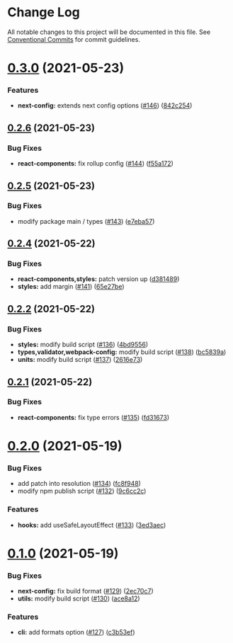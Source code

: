# Change Log

All notable changes to this project will be documented in this file.
See [Conventional Commits](https://conventionalcommits.org) for commit guidelines.

# [0.3.0](https://github.com/stillmine/packages/compare/v0.2.6...v0.3.0) (2021-05-23)


### Features

* **next-config:** extends next config options ([#146](https://github.com/stillmine/packages/issues/146)) ([842c254](https://github.com/stillmine/packages/commit/842c254f0bb0a0f5c23e32cf2915055e7944405d))





## [0.2.6](https://github.com/stillmine/packages/compare/v0.2.5...v0.2.6) (2021-05-23)


### Bug Fixes

* **react-components:** fix rollup config ([#144](https://github.com/stillmine/packages/issues/144)) ([f55a172](https://github.com/stillmine/packages/commit/f55a172212a816c58294506c05d3a476f5bd2be9))





## [0.2.5](https://github.com/stillmine/packages/compare/v0.2.4...v0.2.5) (2021-05-23)


### Bug Fixes

* modify package main / types ([#143](https://github.com/stillmine/packages/issues/143)) ([e7eba57](https://github.com/stillmine/packages/commit/e7eba5714d812425611a15b8f364d57c203ce5d8))





## [0.2.4](https://github.com/stillmine/packages/compare/v0.2.2...v0.2.4) (2021-05-22)


### Bug Fixes

* **react-components,styles:** patch version up ([d381489](https://github.com/stillmine/packages/commit/d38148927e42389c8634aa1f31150cf2cd2d121c))
* **styles:** add margin ([#141](https://github.com/stillmine/packages/issues/141)) ([65e27be](https://github.com/stillmine/packages/commit/65e27be1954f05f29fd62360e7e2ae4c4023c1c3))





## [0.2.2](https://github.com/stillmine/packages/compare/v0.2.1...v0.2.2) (2021-05-22)


### Bug Fixes

* **styles:** modify build script ([#136](https://github.com/stillmine/packages/issues/136)) ([4bd9556](https://github.com/stillmine/packages/commit/4bd9556f7d3f42eb7c5443a69a2435f0f5a55cfd))
* **types,validator,webpack-config:** modify build script ([#138](https://github.com/stillmine/packages/issues/138)) ([bc5839a](https://github.com/stillmine/packages/commit/bc5839a6bb67ff427244358e8ac10a8ec105ce64))
* **units:** modify build script ([#137](https://github.com/stillmine/packages/issues/137)) ([2616e73](https://github.com/stillmine/packages/commit/2616e73675ea073c2e1641c41936a7a2083cb133))





## [0.2.1](https://github.com/stillmine/packages/compare/v0.2.0...v0.2.1) (2021-05-22)


### Bug Fixes

* **react-components:** fix type errors ([#135](https://github.com/stillmine/packages/issues/135)) ([fd31673](https://github.com/stillmine/packages/commit/fd31673bba55a5127343911595d92368a307ca20))





# [0.2.0](https://github.com/stillmine/packages/compare/v0.1.0...v0.2.0) (2021-05-19)


### Bug Fixes

* add patch into resolution ([#134](https://github.com/stillmine/packages/issues/134)) ([fc8f948](https://github.com/stillmine/packages/commit/fc8f94805bce82df5fa26534890b596eb6ca27db))
* modify npm publish script ([#132](https://github.com/stillmine/packages/issues/132)) ([9c6cc2c](https://github.com/stillmine/packages/commit/9c6cc2c89d9ac8cb161ac5c5692068b7b6689719))


### Features

* **hooks:** add useSafeLayoutEffect ([#133](https://github.com/stillmine/packages/issues/133)) ([3ed3aec](https://github.com/stillmine/packages/commit/3ed3aeca144c3013b72b98e8e23ab9b0769e644c))





# [0.1.0](https://github.com/stillmine/packages/compare/v0.0.2...v0.1.0) (2021-05-19)


### Bug Fixes

* **next-config:** fix build format ([#129](https://github.com/stillmine/packages/issues/129)) ([2ec70c7](https://github.com/stillmine/packages/commit/2ec70c770b68b2f8bc1804daddb5282f122158ed))
* **utils:** modify build script ([#130](https://github.com/stillmine/packages/issues/130)) ([ace8a12](https://github.com/stillmine/packages/commit/ace8a12542153c53fa3057867d8a0fd0697f8736))


### Features

* **cli:** add formats option ([#127](https://github.com/stillmine/packages/issues/127)) ([c3b53ef](https://github.com/stillmine/packages/commit/c3b53ef0b1c3cb4259c348f9d078ac5004ef2e0e))
